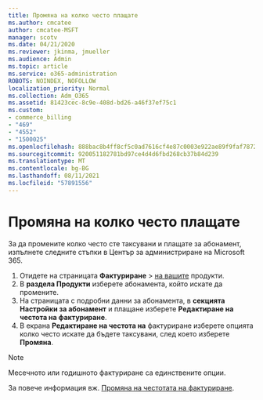 ```yaml
---
title: Промяна на колко често плащате
ms.author: cmcatee
author: cmcatee-MSFT
manager: scotv
ms.date: 04/21/2020
ms.reviewer: jkinma, jmueller
ms.audience: Admin
ms.topic: article
ms.service: o365-administration
ROBOTS: NOINDEX, NOFOLLOW
localization_priority: Normal
ms.collection: Adm_O365
ms.assetid: 81423cec-8c9e-408d-bd26-a46f37ef75c1
ms.custom:
- commerce_billing
- "469"
- "4552"
- "1500025"
ms.openlocfilehash: 888bac8b4ff8cf5c0ad7616cf4e87c0003e922ae89f9faf7872b94aba76f7027
ms.sourcegitcommit: 920051182781bd97ce4d4d6fbd268cb37b84d239
ms.translationtype: MT
ms.contentlocale: bg-BG
ms.lasthandoff: 08/11/2021
ms.locfileid: "57891556"
---
```

# <a name="change-how-often-you-pay"></a>Промяна на колко често плащате

За да промените колко често сте таксувани и плащате за абонамент, изпълнете следните стъпки в Център за администриране на Microsoft 365.

1. Отидете на страницата **Фактуриране**  >  [на вашите](https://go.microsoft.com/fwlink/p/?linkid=842054) продукти.
2. В **раздела Продукти** изберете абонамента, който искате да промените.
3. На страницата с подробни данни за абонамента, в **секцията Настройки за абонамент** и плащане изберете **Редактиране на честота на фактуриране**.
4. В екрана **Редактиране на честота на** фактуриране изберете опцията колко често искате да бъдете таксувани, след което изберете **Промяна**.

> [!NOTE]
> Месечното или годишното фактуриране са единствените опции.

За повече информация вж. [Промяна на честотата на фактуриране](https://docs.microsoft.com/microsoft-365/commerce/billing-and-payments/change-payment-frequency).
